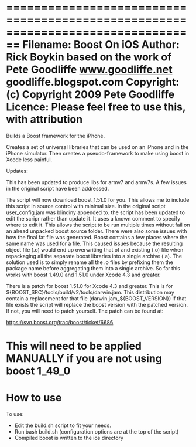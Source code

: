 ================================================================================
 Filename:      Boost On iOS
 Author:        Rick Boykin based on the work of Pete Goodliffe
                www.goodliffe.net goodliffe.blogspot.com
 Copyright:     (c) Copyright 2009 Pete Goodliffe
 Licence:       Please feel free to use this, with attribution
================================================================================

Builds a Boost framework for the iPhone.

Creates a set of universal libraries that can be used on an iPhone and in the
iPhone simulator. Then creates a pseudo-framework to make using boost in Xcode
less painful.

Updates:

This has been updated to produce libs for armv7 and armv7s. A few issues in the
original script have been addressed. 

The script will now download boost_1.51.0 for you. This allows me to include this script in 
source control with minimal size. In the original script user_config.jam
was blindiny appended to. the script has been updated to edit the scripr rather
than update it. It uses a known comment to specify where to edit it. This allows
the script to be run multiple times without fail on an alread unpacked boost
source folder. There were also some issues with how the final fat file was generated.
Boost contains a few places where the same name was used for a file. This caused
issues because the resulting object file (.o) would end up overwriting that of
and existing (.o) file when repackaging all the separate boost libraries into
a single archive (.a). The solution used is to simply rename all the .o files
by prefixing them the package name before aggregating them into a single archive.
So far this works with boost 1.49.0 and 1.51.0 under Xcode 4.3 and greater.

There is a patch for boost 1.51.0 for Xcode 4.3 and greater. This is for 
${BOOST_SRC}/tools/build/v2/tools/darwin.jam. This distribution may contain
a replacement for that file (darwin.jam_${BOOST_VERSION}) if that file exists
the script will replace the boost version with the patched version. If not,
you will need to patch yourself. The patch can be found at:

https://svn.boost.org/trac/boost/ticket/6686

This will need to be applied MANUALLY if you are not using boost 1_49_0
================================================================================
How to use
================================================================================

To use:
- Edit the build.sh script to fit your needs.
- Run bash build.sh (configuration options are at the top of the script)
- Compiled boost is written to the ios directory

